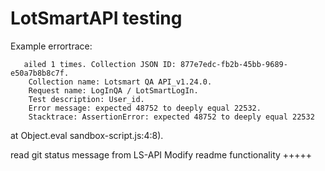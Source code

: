 # LotSmartAPI testing

Example errortrace:

       ailed 1 times. Collection JSON ID: 877e7edc-fb2b-45bb-9689-e50a7b8b8c7f.
        Collection name: Lotsmart QA API_v1.24.0.
        Request name: LogInQA / LotSmartLogIn.
        Test description: User_id.
        Error message: expected 48752 to deeply equal 22532.
        Stacktrace: AssertionError: expected 48752 to deeply equal 22532
   at Object.eval sandbox-script.js:4:8).

read git status message from LS-API
Modify readme functionality +++++
